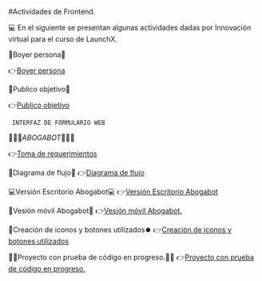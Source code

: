 #Actividades de Frontend.

💻
En el siguiente se presentan algunas actividades dadas por Innovación virtual para el curso de LaunchX.

👤Boyer persona👤

👉[Boyer persona](https://github.com/Kerizr/Ejercicio-de-UI-UX-Abogabot-/blob/main/Boyer%20persona.jpg)

👥Publico objetivo👥

👉[Publico objetivo](https://github.com/Kerizr/Ejercicio-de-UI-UX-Abogabot-/blob/main/publico%20objetivo.png)


     INTERFAZ DE FORMULARIO WEB
 🤖🤖🤖_ABOGABOT_🤖🤖🤖

👉[Toma de requerimientos](https://github.com/Kerizr/Ejercicio-de-UI-UX-Abogabot-/blob/9215c430f4cd211081656fe20e14a02638e91f45/Toma%20de%20requerimientos.txt)

🔁Diagrama de flujo🔀
👉[Diagrama de flujo](https://github.com/Kerizr/Ejercicio-de-UI-UX-Abogabot-/blob/main/Diagrama%20de%20abogabot.png)

💻Versión Escritorio Abogabot💻
👉[Versión Escritorio Abogabot](https://github.com/Kerizr/Ejercicio-de-UI-UX-Abogabot-/tree/main/Escritorio)

📱Vesión móvil Abogabot📱
👉[Vesión móvil Abogabot.](https://github.com/Kerizr/Ejercicio-de-UI-UX-Abogabot-/tree/main/m%C3%B3vil)

🔽Creación de iconos y botones utilizados⏺️
👉[Creación de iconos y botones utilizados](https://github.com/Kerizr/Ejercicio-de-UI-UX-Abogabot-/blob/main/iconos%20y%20botones%20creados%20pra%20abogabot%20movil.jpg)

🧑‍💻Proyecto con prueba de código en progreso.🧑‍💻
👉[Proyecto con prueba de código en progreso.](https://github.com/Kerizr/Ejercicio-de-UI-UX-Abogabot-/tree/main/Proyecto%20en%20progreso)
